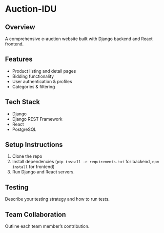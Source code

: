 # Auction-IDU

## Overview
A comprehensive e-auction website built with Django backend and React frontend.

## Features
- Product listing and detail pages
- Bidding functionality
- User authentication & profiles
- Categories & filtering

## Tech Stack
- Django
- Django REST Framework
- React
- PostgreSQL

## Setup Instructions
1. Clone the repo
2. Install dependencies (`pip install -r requirements.txt` for backend, `npm install` for frontend)
3. Run Django and React servers.

## Testing
Describe your testing strategy and how to run tests.

## Team Collaboration
Outline each team member’s contribution.
